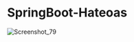 # SpringBoot-Hateoas

![Screenshot_79](https://user-images.githubusercontent.com/21373505/131470121-0f6207fe-09de-4976-a88d-b1a0809011a4.png)
